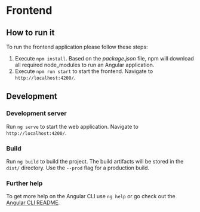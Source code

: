 # Frontend

## How to run it

To run the frontend application please follow these steps:
1. Execute `npm install`. Based on the *package.json* file, npm will download all required node_modules to run an Angular application.
2. Execute `npm run start` to start the frontend. Navigate to `http://localhost:4200/`.

## Development

### Development server

Run `ng serve` to start the web application. Navigate to `http://localhost:4200/`. 

### Build

Run `ng build` to build the project. The build artifacts will be stored in the `dist/` directory. Use the `--prod` flag for a production build.

### Further help

To get more help on the Angular CLI use `ng help` or go check out the [Angular CLI README](https://github.com/angular/angular-cli/blob/master/README.md).
